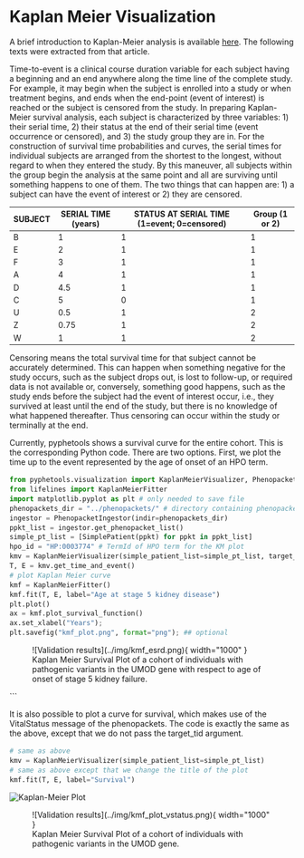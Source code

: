 # Kaplan Meier Visualization

A brief introduction to Kaplan-Meier analysis is available [here](https://pubmed.ncbi.nlm.nih.gov/20723767/). The following texts were extracted from that article.

Time-to-event is a clinical course duration variable for each subject having a beginning and an end anywhere along the time line of the complete study. For example, it may begin when the subject is enrolled into a study or when treatment begins, and ends when the end-point (event of interest) is reached or the subject is censored from the study.  In preparing Kaplan-Meier survival analysis, each subject is characterized by three variables: 1) their serial time, 2) their status at the end of their serial time (event occurrence or censored), and 3) the study group they are in.  For the construction of survival time probabilities and curves, the serial times for individual subjects are arranged from the shortest to the longest, without regard to when they entered the study. By this maneuver, all subjects within the group begin the analysis at the same point and all are surviving until something happens to one of them. The two things that can happen are: 1) a subject can have the event of interest or 2) they are censored.




| SUBJECT | SERIAL TIME (years) | STATUS AT SERIAL TIME (1=event; 0=censored) | Group (1 or 2) |
|---------|---------------------|---------------------------------------------|----------------|
| B       | 1                   | 1                                           | 1              |
| E       | 2                   | 1                                           | 1              |
| F       | 3                   | 1                                           | 1              |
| A       | 4                   | 1                                           | 1              |
| D       | 4.5                 | 1                                           | 1              |
| C       | 5                   | 0                                           | 1              |
| U       | 0.5                 | 1                                           | 2              |
| Z       | 0.75                | 1                                           | 2              |
| W       | 1                   | 1                                           | 2              |



Censoring means the total survival time for that subject cannot be accurately determined. This can happen when something negative for the study occurs, such as the subject drops out, is lost to follow-up, or required data is not available or, conversely, something good happens, such as the study ends before the subject had the event of interest occur, i.e., they survived at least until the end of the study, but there is no knowledge of what happened thereafter. Thus censoring can occur within the study or terminally at the end.

Currently, pyphetools shows a survival curve for the entire cohort. This is the corresponding Python code.
There are two options. First, we plot the time up to the event represented by the age of onset of an HPO term.

```python
from pyphetools.visualization import KaplanMeierVisualizer, PhenopacketIngestor, SimplePatient
from lifelines import KaplanMeierFitter
import matplotlib.pyplot as plt # only needed to save file 
phenopackets_dir = "../phenopackets/" # directory containing phenopackets to plot
ingestor = PhenopacketIngestor(indir=phenopackets_dir)
ppkt_list = ingestor.get_phenopacket_list()
simple_pt_list = [SimplePatient(ppkt) for ppkt in ppkt_list]
hpo_id = "HP:0003774" # TermId of HPO term for the KM plot
kmv = KaplanMeierVisualizer(simple_patient_list=simple_pt_list, target_tid=stage5crd)
T, E = kmv.get_time_and_event()
# plot Kaplan Meier curve
kmf = KaplanMeierFitter()
kmf.fit(T, E, label="Age at stage 5 kidney disease")
plt.plot()
ax = kmf.plot_survival_function()
ax.set_xlabel("Years");
plt.savefig("kmf_plot.png", format="png"); ## optional
```


<figure markdown>
![Validation results](../img/kmf_esrd.png){ width="1000" }
<figcaption>Kaplan Meier Survival Plot of a cohort of individuals with pathogenic variants in the UMOD gene with respect to age of onset of stage 5 kidney failure.
</figcaption>
</figure>
```

It is also possible to plot a curve for survival, which makes use of the VitalStatus message of the phenopackets. The code is exactly the same
as the above, except that we do not pass the target_tid argument.
```python
# same as above
kmv = KaplanMeierVisualizer(simple_patient_list=simple_pt_list)
# same as above except that we change the title of the plot
kmf.fit(T, E, label="Survival")
```

![Kaplan-Meier Plot]()

<figure markdown>
![Validation results](../img/kmf_plot_vstatus.png){ width="1000" }
<figcaption>Kaplan Meier Survival Plot of a cohort of individuals with pathogenic variants in the UMOD gene.
</figcaption>
</figure>